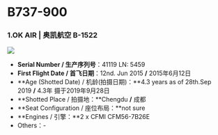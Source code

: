 # B737-900

### 1.OK AIR | 奥凯航空     B-1522

![](http://pyjvbivyg.bkt.clouddn.com/B737-900_BK_B-1522.jpg)

- **Serial Number / 生产序列号**：41119  LN: 5459
- **First Flight Date / 首飞日期**：12nd. Jun 2015  **/**  2015年6月12日
- **Age (Shotted Date) / 机龄(拍摄日期)：**4.3 years as of 28th.Sep 2019  **/**  4.3年  摄于2019年9月28日
- **Shotted Place / 拍摄地：**Chengdu  **/**  成都
- **Seat Configuration / 座位布局：**not sure
- **Engines / 引擎：**2 x CFMI CFM56-7B26E
- Others：-